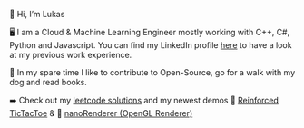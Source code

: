 👋 Hi, I’m Lukas

🖥️ I am a Cloud & Machine Learning Engineer mostly working with C++, C#, Python and Javascript. You can find my LinkedIn profile [here](https://www.linkedin.com/in/lukas-kuhn-86a978106/) to have a look at my previous work experience.

🚀 In my spare time I like to contribute to Open-Source, go for a walk with my dog and read books. 

➡️ Check out my [leetcode solutions](https://github.com/lukaskuhn-lku/leetcode) and my newest demos 🎲 [Reinforced TicTacToe](https://lukaskuhn-lku.github.io/reinforced-tictactoe/) & 🎥 [nanoRenderer (OpenGL Renderer)](https://github.com/lukaskuhn-lku/OpenGLRenderer)
